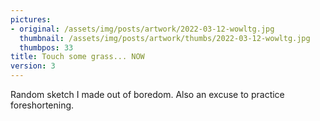 ```yaml
---
pictures:
- original: /assets/img/posts/artwork/2022-03-12-wowltg.jpg
  thumbnail: /assets/img/posts/artwork/thumbs/2022-03-12-wowltg.jpg
  thumbpos: 33
title: Touch some grass... NOW
version: 3
---
```

Random sketch I made out of boredom. Also an excuse to practice foreshortening.

